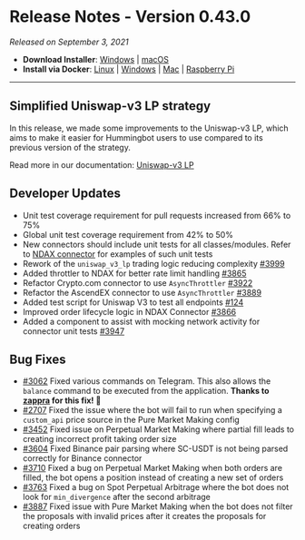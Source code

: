 # Release Notes - Version 0.43.0

*Released on September 3, 2021*

- **Download Installer**: [Windows](https://dist.hummingbot.io/hummingbot_v0.43.0_setup.exe) | [macOS](https://dist.hummingbot.io/hummingbot_v0.43.0.dmg)
- **Install via Docker**: [Linux](https://docs.hummingbot.io/installation/linux/#install-via-docker) | [Windows](https://docs.hummingbot.io/installation/windows/#install-via-docker) | [Mac](https://docs.hummingbot.io/installation/mac/#install-via-docker) | [Raspberry Pi](https://docs.hummingbot.io/installation/raspberry-pi/)

---

## Simplified Uniswap-v3 LP strategy

In this release, we made some improvements to the Uniswap-v3 LP, which aims to make it easier for Hummingbot users to use compared to its previous version of the strategy.

Read more in our documentation: [Uniswap-v3 LP](/strategies/uniswap-v3-lp)


## Developer Updates

- Unit test coverage requirement for pull requests increased from 66% to 75%
- Global unit test coverage requirement from 42% to 50%
- New connectors should include unit tests for all classes/modules. Refer to [NDAX connector](https://github.com/CoinAlpha/hummingbot/tree/master/test/hummingbot/connector/exchange/ndax) for examples of such unit tests
- Rework of the `uniswap_v3_lp` trading logic reducing complexity [#3999](https://github.com/CoinAlpha/hummingbot/issues/3999)
- Added throttler to NDAX for better rate limit handling [#3865](https://github.com/CoinAlpha/hummingbot/issues/3865)
- Refactor Crypto.com connector to use `AsyncThrottler` [#3922](https://github.com/CoinAlpha/hummingbot/pull/3922)
- Refactor the AscendEX connector to use `AsyncThrottler` [#3889](https://github.com/CoinAlpha/hummingbot/issues/3889)
- Added test script for Uniswap V3 to test all endpoints [#124](https://github.com/CoinAlpha/gateway-api/issues/124)
- Improved order lifecycle logic in NDAX Connector [#3866](https://github.com/CoinAlpha/hummingbot/issues/3866)
- Added a component to assist with mocking network activity for connector unit tests [#3947](https://github.com/coinalpha/hummingbot/issues/3947)


## Bug Fixes

- [#3062](https://github.com/CoinAlpha/hummingbot/issues/3062) Fixed various commands on Telegram. This also allows the `balance` command to be executed from the application. **Thanks to [zappra](https://github.com/zappra) for this fix! 🙏**
- [#2707](https://github.com/CoinAlpha/hummingbot/issues/2707) Fixed the issue where the bot will fail to run when specifying a `custom_api` price source in the Pure Market Making config
- [#3452](https://github.com/CoinAlpha/hummingbot/issues/3452) Fixed issue on Perpetual Market Making where partial fill leads to creating incorrect profit taking order size
- [#3604](https://github.com/CoinAlpha/hummingbot/issues/3604) Fixed Binance pair parsing where SC-USDT is not being parsed correctly for Binance connector
- [#3710](https://github.com/CoinAlpha/hummingbot/issues/3710) Fixed a bug on Perpetual Market Making when both orders are filled, the bot opens a position instead of creating a new set of orders
- [#3763](https://github.com/CoinAlpha/hummingbot/issues/3763) Fixed a bug on Spot Perpetual Arbitrage where the bot does not look for `min_divergence` after the second arbitrage
- [#3887](https://github.com/CoinAlpha/hummingbot/issues/3887) Fixed issue with Pure Market Making when the bot does not filter the proposals with invalid prices after it creates the proposals for creating orders